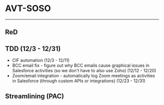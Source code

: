 # AVT-SOSO



---

## ReD


## TDD (12/3 - 12/31)
- CIF automation (12/3 - 12/11)
- BCC email fix - figure out why BCC emails cause graphical issues in Salesforce activities (so we don't have to also use Zoho) (12/12 - 12/20)
- Zoom/email integration - automatically log Zoom meetings as activities in Salesforce (through custom APIs or integrations) (12/23 - 12/31)

## Streamlining (PAC)


